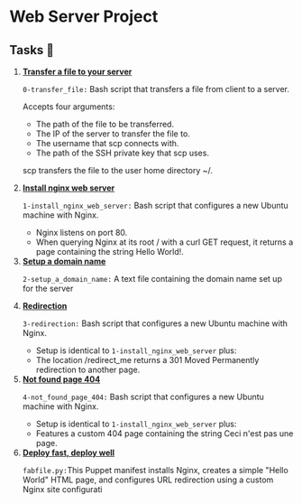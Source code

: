 <h1>Web Server Project</h1>
<h2>Tasks 📃</h2>
    <ol>
        <li>
            <strong>
                <a href="https://github.com/NyasimiPhilip/alx-system_engineering-devops/blob/master/0x0C-web_server/0-transfer_file">Transfer a file to your server</a>
            </strong>
            <p><code>0-transfer_file:</code> Bash script that transfers a file from client to a server.</p>
            <p>Accepts four arguments:</p>
            <ul>
                <li>The path of the file to be transferred.</li>
                <li>The IP of the server to transfer the file to.</li>
                <li>The username that scp connects with.</li>
                <li>The path of the SSH private key that scp uses.</li>
            </ul>
            <p>scp transfers the file to the user home directory ~/.</p>
        </li>
        <li>
            <strong>
                <a href="https://github.com/NyasimiPhilip/alx-system_engineering-devops/blob/master/0x0C-web_server/1-install_nginx_web_server">Install nginx web server</a>
            </strong>
            <p><code>1-install_nginx_web_server:</code> Bash script that configures a new Ubuntu machine with Nginx.</p>
            <ul>
                <li>Nginx listens on port 80.</li>
                <li>When querying Nginx at its root / with a curl GET request, it returns a page containing the string Hello World!.</li>
            </ul>
        </li>
        <li>
            <strong>
                <a href="https://github.com/NyasimiPhilip/alx-system_engineering-devops/blob/master/0x0C-web_server/2-setup_a_domain_name">Setup a domain name</a>
            </strong>
            <p><code>2-setup_a_domain_name:</code> A text file containing the domain name set up for the server</p>
        </li>
        <li>
            <strong>
                <a href="https://github.com/NyasimiPhilip/alx-system_engineering-devops/blob/master/0x0C-web_server/3-redirection">Redirection</a>
            </strong>
            <p><code>3-redirection:</code> Bash script that configures a new Ubuntu machine with Nginx.</p>
            <ul>
                <li>Setup is identical to <code>1-install_nginx_web_server</code> plus:</li>
                <li>The location /redirect_me returns a 301 Moved Permanently redirection to another page.</li>
            </ul>
        </li>
        <li>
            <strong>
                <a href="https://github.com/NyasimiPhilip/alx-system_engineering-devops/blob/master/0x0C-web_server/4-not_found_page_404">Not found page 404</a>
            </strong>
            <p><code>4-not_found_page_404:</code> Bash script that configures a new Ubuntu machine with Nginx.</p>
            <ul>
                <li>Setup is identical to <code>1-install_nginx_web_server</code> plus:</li>
                <li>Features a custom 404 page containing the string Ceci n'est pas une page.</li>
            </ul>
        </li>        
        <li>
            <strong>
                <a href="https://github.com/NyasimiPhilip/alx-system_engineering-devops/blob/master/0x0C-web_server/7-puppet_install_nginx_web_server.pp">Deploy fast, deploy well</a>
            </strong>
            <p><code>fabfile.py:</code>This Puppet manifest installs Nginx, creates a simple "Hello World" HTML page, and configures URL redirection using a custom Nginx site configurati</p>           
        </li>
    </ol>
